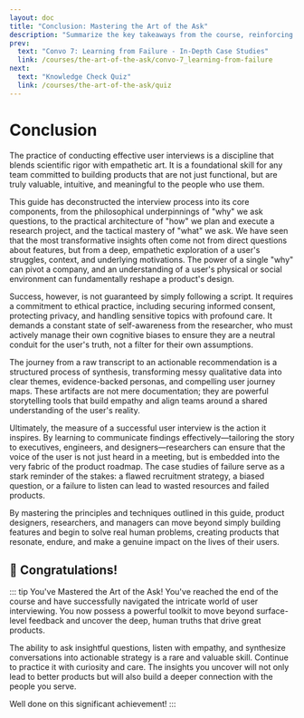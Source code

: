 ```yaml
---
layout: doc
title: "Conclusion: Mastering the Art of the Ask"
description: "Summarize the key takeaways from the course, reinforcing the importance of empathy, ethical practice, and structured synthesis in building products that solve real human problems."
prev:
  text: "Convo 7: Learning from Failure - In-Depth Case Studies"
  link: /courses/the-art-of-the-ask/convo-7_learning-from-failure
next:
  text: "Knowledge Check Quiz"
  link: /courses/the-art-of-the-ask/quiz
---
```

# Conclusion

The practice of conducting effective user interviews is a discipline that blends scientific rigor with empathetic art. It is a foundational skill for any team committed to building products that are not just functional, but are truly valuable, intuitive, and meaningful to the people who use them.

This guide has deconstructed the interview process into its core components, from the philosophical underpinnings of "why" we ask questions, to the practical architecture of "how" we plan and execute a research project, and the tactical mastery of "what" we ask. We have seen that the most transformative insights often come not from direct questions about features, but from a deep, empathetic exploration of a user's struggles, context, and underlying motivations. The power of a single "why" can pivot a company, and an understanding of a user's physical or social environment can fundamentally reshape a product's design.

Success, however, is not guaranteed by simply following a script. It requires a commitment to ethical practice, including securing informed consent, protecting privacy, and handling sensitive topics with profound care. It demands a constant state of self-awareness from the researcher, who must actively manage their own cognitive biases to ensure they are a neutral conduit for the user's truth, not a filter for their own assumptions.

The journey from a raw transcript to an actionable recommendation is a structured process of synthesis, transforming messy qualitative data into clear themes, evidence-backed personas, and compelling user journey maps. These artifacts are not mere documentation; they are powerful storytelling tools that build empathy and align teams around a shared understanding of the user's reality.

Ultimately, the measure of a successful user interview is the action it inspires. By learning to communicate findings effectively—tailoring the story to executives, engineers, and designers—researchers can ensure that the voice of the user is not just heard in a meeting, but is embedded into the very fabric of the product roadmap. The case studies of failure serve as a stark reminder of the stakes: a flawed recruitment strategy, a biased question, or a failure to listen can lead to wasted resources and failed products.

By mastering the principles and techniques outlined in this guide, product designers, researchers, and managers can move beyond simply building features and begin to solve real human problems, creating products that resonate, endure, and make a genuine impact on the lives of their users.

## 🎉 Congratulations!

::: tip You've Mastered the Art of the Ask!
You've reached the end of the course and have successfully navigated the intricate world of user interviewing. You now possess a powerful toolkit to move beyond surface-level feedback and uncover the deep, human truths that drive great products.

The ability to ask insightful questions, listen with empathy, and synthesize conversations into actionable strategy is a rare and valuable skill. Continue to practice it with curiosity and care. The insights you uncover will not only lead to better products but will also build a deeper connection with the people you serve.

Well done on this significant achievement!
:::
